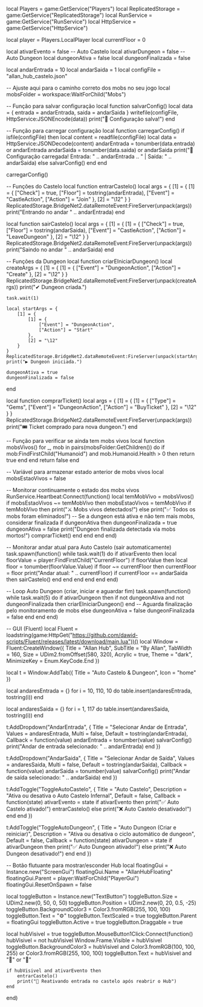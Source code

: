 local Players = game:GetService("Players")
local ReplicatedStorage = game:GetService("ReplicatedStorage")
local RunService = game:GetService("RunService")
local HttpService = game:GetService("HttpService")

local player = Players.LocalPlayer
local currentFloor = 0

local ativarEvento = false -- Auto Castelo
local ativarDungeon = false -- Auto Dungeon
local dungeonAtiva = false
local dungeonFinalizada = false

local andarEntrada = 10
local andarSaida = 1
local configFile = "allan_hub_castelo.json"

-- Ajuste aqui para o caminho correto dos mobs no seu jogo
local mobsFolder = workspace:WaitForChild("Mobs")

-- Função para salvar configuração
local function salvarConfig()
    local data = {
        entrada = andarEntrada,
        saida = andarSaida
    }
    writefile(configFile, HttpService:JSONEncode(data))
    print("💾 Configuração salva!")
end

-- Função para carregar configuração
local function carregarConfig()
    if isfile(configFile) then
        local content = readfile(configFile)
        local data = HttpService:JSONDecode(content)
        andarEntrada = tonumber(data.entrada) or andarEntrada
        andarSaida = tonumber(data.saida) or andarSaida
        print("📂 Configuração carregada! Entrada: " .. andarEntrada .. " | Saída: " .. andarSaida)
    else
        salvarConfig()
    end
end

carregarConfig()

-- Funções do Castelo
local function entrarCastelo()
    local args = {
        [1] = {
            [1] = {
                ["Check"] = true,
                ["Floor"] = tostring(andarEntrada),
                ["Event"] = "CastleAction",
                ["Action"] = "Join"
            },
            [2] = "\12"
        }
    }
    ReplicatedStorage.BridgeNet2.dataRemoteEvent:FireServer(unpack(args))
    print("Entrando no andar " .. andarEntrada)
end

local function sairCastelo()
    local args = {
        [1] = {
            [1] = {
                ["Check"] = true,
                ["Floor"] = tostring(andarSaida),
                ["Event"] = "CastleAction",
                ["Action"] = "LeaveDungeon"
            },
            [2] = "\12"
        }
    }
    ReplicatedStorage.BridgeNet2.dataRemoteEvent:FireServer(unpack(args))
    print("Saindo no andar " .. andarSaida)
end

-- Funções da Dungeon
local function criarEIniciarDungeon()
    local createArgs = {
        [1] = {
            [1] = {
                ["Event"] = "DungeonAction",
                ["Action"] = "Create"
            },
            [2] = "\12"
        }
    }
    ReplicatedStorage.BridgeNet2.dataRemoteEvent:FireServer(unpack(createArgs))
    print("✔ Dungeon criada.")

    task.wait(1)

    local startArgs = {
        [1] = {
            [1] = {
                ["Event"] = "DungeonAction",
                ["Action"] = "Start"
            },
            [2] = "\12"
        }
    }
    ReplicatedStorage.BridgeNet2.dataRemoteEvent:FireServer(unpack(startArgs))
    print("▶ Dungeon iniciada.")

    dungeonAtiva = true
    dungeonFinalizada = false
end

local function comprarTicket()
    local args = {
        [1] = {
            [1] = {
                ["Type"] = "Gems",
                ["Event"] = "DungeonAction",
                ["Action"] = "BuyTicket"
            },
            [2] = "\12"
        }
    }
    ReplicatedStorage.BridgeNet2.dataRemoteEvent:FireServer(unpack(args))
    print("🎟 Ticket comprado para nova dungeon.")
end

-- Função para verificar se ainda tem mobs vivos
local function mobsVivos()
    for _, mob in pairs(mobsFolder:GetChildren()) do
        if mob:FindFirstChild("Humanoid") and mob.Humanoid.Health > 0 then
            return true
        end
    end
    return false
end

-- Variável para armazenar estado anterior de mobs vivos
local mobsEstaoVivos = false

-- Monitorar continuamente o estado dos mobs vivos
RunService.Heartbeat:Connect(function()
    local temMobVivo = mobsVivos()
    if mobsEstaoVivos ~= temMobVivo then
        mobsEstaoVivos = temMobVivo
        if temMobVivo then
            print("⚔️ Mobs vivos detectados!")
        else
            print("✅ Todos os mobs foram eliminados!")
            -- Se a dungeon está ativa e não tem mais mobs, considerar finalizada
            if dungeonAtiva then
                dungeonFinalizada = true
                dungeonAtiva = false
                print("Dungeon finalizada detectada via mobs mortos!")
                comprarTicket()
            end
        end
    end
end)

-- Monitorar andar atual para Auto Castelo (sair automaticamente)
task.spawn(function()
    while task.wait(1) do
        if ativarEvento then
            local floorValue = player:FindFirstChild("CurrentFloor")
            if floorValue then
                local floor = tonumber(floorValue.Value)
                if floor ~= currentFloor then
                    currentFloor = floor
                    print("Andar atual: " .. currentFloor)
                    if currentFloor == andarSaida then
                        sairCastelo()
                    end
                end
            end
        end
    end
end)

-- Loop Auto Dungeon (criar, iniciar e aguardar fim)
task.spawn(function()
    while task.wait(5) do
        if ativarDungeon then
            if not dungeonAtiva and not dungeonFinalizada then
                criarEIniciarDungeon()
            end
            -- Aguarda finalização pelo monitoramento de mobs
        else
            dungeonAtiva = false
            dungeonFinalizada = false
        end
    end
end)

-- GUI (Fluent)
local Fluent = loadstring(game:HttpGet("https://github.com/dawid-scripts/Fluent/releases/latest/download/main.lua"))()
local Window = Fluent:CreateWindow({
    Title = "Allan Hub",
    SubTitle = "By Allan",
    TabWidth = 160,
    Size = UDim2.fromOffset(580, 320),
    Acrylic = true,
    Theme = "dark",
    MinimizeKey = Enum.KeyCode.End
})

local t = Window:AddTab({
    Title = "Auto Castelo & Dungeon",
    Icon = "home"
})

local andaresEntrada = {}
for i = 10, 110, 10 do
    table.insert(andaresEntrada, tostring(i))
end

local andaresSaida = {}
for i = 1, 117 do
    table.insert(andaresSaida, tostring(i))
end

t:AddDropdown("AndarEntrada", {
    Title = "Selecionar Andar de Entrada",
    Values = andaresEntrada,
    Multi = false,
    Default = tostring(andarEntrada),
    Callback = function(value)
        andarEntrada = tonumber(value)
        salvarConfig()
        print("Andar de entrada selecionado: " .. andarEntrada)
    end
})

t:AddDropdown("AndarSaida", {
    Title = "Selecionar Andar de Saída",
    Values = andaresSaida,
    Multi = false,
    Default = tostring(andarSaida),
    Callback = function(value)
        andarSaida = tonumber(value)
        salvarConfig()
        print("Andar de saída selecionado: " .. andarSaida)
    end
})

t:AddToggle("ToggleAutoCastelo", {
    Title = "Auto Castelo",
    Description = "Ativa ou desativa o Auto Castelo Infernal",
    Default = false,
    Callback = function(state)
        ativarEvento = state
        if ativarEvento then
            print("✅ Auto Castelo ativado!")
            entrarCastelo()
        else
            print("❌ Auto Castelo desativado!")
        end
    end
})

t:AddToggle("ToggleAutoDungeon", {
    Title = "Auto Dungeon (Criar e reiniciar)",
    Description = "Ativa ou desativa o ciclo automático de dungeon",
    Default = false,
    Callback = function(state)
        ativarDungeon = state
        if ativarDungeon then
            print("✅ Auto Dungeon ativado!")
        else
            print("❌ Auto Dungeon desativado!")
        end
    end
})

-- Botão flutuante para mostrar/esconder Hub
local floatingGui = Instance.new("ScreenGui")
floatingGui.Name = "AllanHubFloating"
floatingGui.Parent = player:WaitForChild("PlayerGui")
floatingGui.ResetOnSpawn = false

local toggleButton = Instance.new("TextButton")
toggleButton.Size = UDim2.new(0, 50, 0, 50)
toggleButton.Position = UDim2.new(0, 20, 0.5, -25)
toggleButton.BackgroundColor3 = Color3.fromRGB(255, 100, 100)
toggleButton.Text = "⚙"
toggleButton.TextScaled = true
toggleButton.Parent = floatingGui
toggleButton.Active = true
toggleButton.Draggable = true

local hubVisivel = true
toggleButton.MouseButton1Click:Connect(function()
    hubVisivel = not hubVisivel
    Window.Frame.Visible = hubVisivel
    toggleButton.BackgroundColor3 = hubVisivel and Color3.fromRGB(100, 100, 255) or Color3.fromRGB(255, 100, 100)
    toggleButton.Text = hubVisivel and "🔼" or "🔽"

    if hubVisivel and ativarEvento then
        entrarCastelo()
        print("🔁 Reativando entrada no castelo após reabrir o Hub")
    end
end)